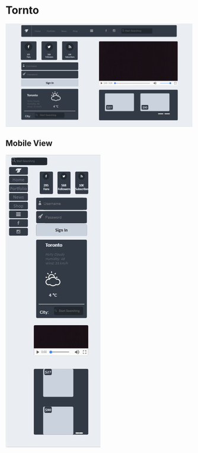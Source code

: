 # Tornto

![alt text](https://github.com/Amira-Fareed/tornto/blob/master/tronto.JPG?raw=true "Home")

## Mobile View
![alt text](https://github.com/Amira-Fareed/tornto/blob/master/tronto1.JPG?raw=true "Home")
